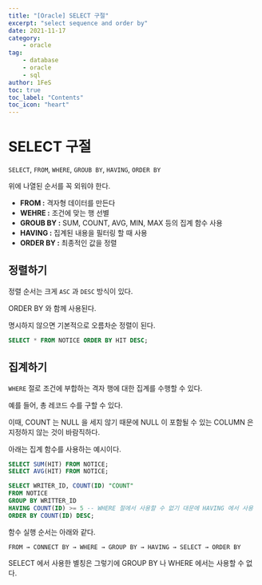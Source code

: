 ```yaml
---
title: "[Oracle] SELECT 구절"
excerpt: "select sequence and order by"
date: 2021-11-17
category:
    - oracle
tag:
    - database
    - oracle
    - sql
author: 1FeS
toc: true
toc_label: "Contents"
toc_icon: "heart"
---
```


# SELECT 구절

`SELECT`, `FROM`, `WHERE`, `GROUB BY`, `HAVING`, `ORDER BY`

위에 나열된 순서를 꼭 외워야 한다.

- **FROM :** 격자형 데이터를 만든다
- **WEHRE :** 조건에 맞는 행 선별
- **GROUB BY :** SUM, COUNT, AVG, MIN, MAX 등의 집계 함수 사용
- **HAVING :** 집계된 내용을 필터링 할 때 사용
- **ORDER BY :** 최종적인 값을 정렬

## 정렬하기

정렬 순서는 크게 `ASC` 과 `DESC` 방식이 있다.

ORDER BY 와 함께 사용된다.

명시하지 않으면 기본적으로 오름차순 정렬이 된다.

```sql
SELECT * FROM NOTICE ORDER BY HIT DESC;
```

## 집계하기

`WHERE` 절로 조건에 부합하는 격자 행에 대한 집계를 수행할 수 있다.

예를 들어, 총 레코드 수를 구할 수 있다.

이때, COUNT 는 NULL 을 세지 않기 때문에 NULL 이 포함될 수 있는 COLUMN 은 지정하지 않는 것이 바람직하다.

아래는 집계 함수를 사용하는 예시이다.

```sql
SELECT SUM(HIT) FROM NOTICE;
SELECT AVG(HIT) FROM NOTICE;

SELECT WRITER_ID, COUNT(ID) "COUNT" 
FROM NOTICE 
GROUP BY WRITTER_ID
HAVING COUNT(ID) >= 5 -- WHERE 절에서 사용할 수 없기 대문에 HAVING 에서 사용
ORDER BY COUNT(ID) DESC;
```

함수 실행 순서는 아래와 같다.

`FROM → CONNECT BY → WHERE → GROUP BY → HAVING → SELECT → ORDER BY`

SELECT 에서 사용한 별칭은 그렇기에 GROUP BY 나 WHERE 에서는 사용할 수 없다.